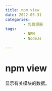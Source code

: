```yaml
---
title: npm view
date: 2022-05-31
categories:
        - 包管理器
tags:
        - NPM
        - NodeJs

---
```


# npm view

显示有关模块的数据。
